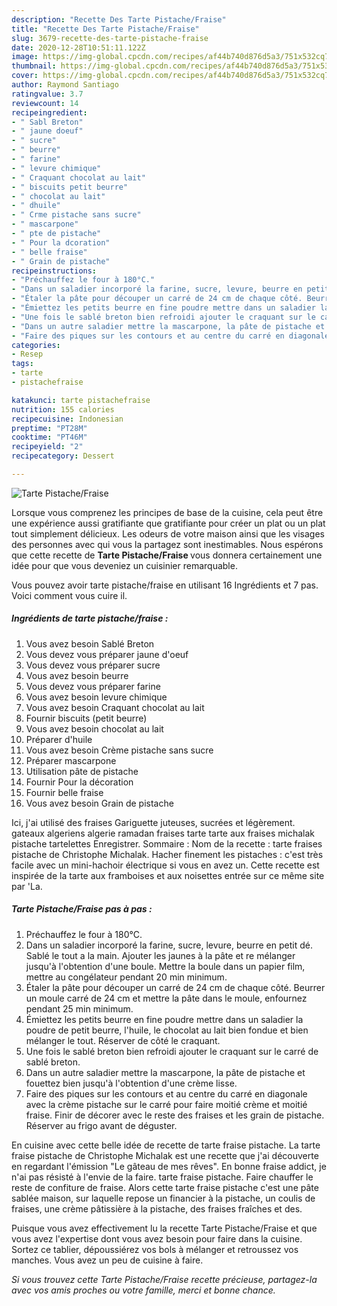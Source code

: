 ```yaml
---
description: "Recette Des Tarte Pistache/Fraise"
title: "Recette Des Tarte Pistache/Fraise"
slug: 3679-recette-des-tarte-pistache-fraise
date: 2020-12-28T10:51:11.122Z
image: https://img-global.cpcdn.com/recipes/af44b740d876d5a3/751x532cq70/tarte-pistachefraise-photo-principale-de-la-recette.jpg
thumbnail: https://img-global.cpcdn.com/recipes/af44b740d876d5a3/751x532cq70/tarte-pistachefraise-photo-principale-de-la-recette.jpg
cover: https://img-global.cpcdn.com/recipes/af44b740d876d5a3/751x532cq70/tarte-pistachefraise-photo-principale-de-la-recette.jpg
author: Raymond Santiago
ratingvalue: 3.7
reviewcount: 14
recipeingredient:
- " Sabl Breton"
- " jaune doeuf"
- " sucre"
- " beurre"
- " farine"
- " levure chimique"
- " Craquant chocolat au lait"
- " biscuits petit beurre"
- " chocolat au lait"
- " dhuile"
- " Crme pistache sans sucre"
- " mascarpone"
- " pte de pistache"
- " Pour la dcoration"
- " belle fraise"
- " Grain de pistache"
recipeinstructions:
- "Préchauffez le four à 180°C."
- "Dans un saladier incorporé la farine, sucre, levure, beurre en petit dé. Sablé le tout a la main. Ajouter les jaunes à la pâte et re mélanger jusqu&#39;à l&#39;obtention d&#39;une boule. Mettre la boule dans un papier film, mettre au congélateur pendant 20 min minimum."
- "Étaler la pâte pour découper un carré de 24 cm de chaque côté. Beurrer un moule carré de 24 cm et mettre la pâte dans le moule, enfournez pendant 25 min minimum."
- "Émiettez les petits beurre en fine poudre mettre dans un saladier la poudre de petit beurre, l&#39;huile, le chocolat au lait bien fondue et bien mélanger le tout. Réserver de côté le craquant."
- "Une fois le sablé breton bien refroidi ajouter le craquant sur le carré de sablé breton."
- "Dans un autre saladier mettre la mascarpone, la pâte de pistache et fouettez bien jusqu&#39;à l&#39;obtention d&#39;une crème lisse."
- "Faire des piques sur les contours et au centre du carré en diagonale avec la crème pistache sur le carré pour faire moitié crème et moitié fraise. Finir de décorer avec le reste des fraises et les grain de pistache. Réserver au frigo avant de déguster."
categories:
- Resep
tags:
- tarte
- pistachefraise

katakunci: tarte pistachefraise 
nutrition: 155 calories
recipecuisine: Indonesian
preptime: "PT28M"
cooktime: "PT46M"
recipeyield: "2"
recipecategory: Dessert

---
```



![Tarte Pistache/Fraise](https://img-global.cpcdn.com/recipes/af44b740d876d5a3/751x532cq70/tarte-pistachefraise-photo-principale-de-la-recette.jpg)

Lorsque vous comprenez les principes de base de la cuisine, cela peut être une expérience aussi gratifiante que gratifiante pour créer un plat ou un plat tout simplement délicieux. Les odeurs de votre maison ainsi que les visages des personnes avec qui vous la partagez sont inestimables. Nous espérons que cette recette de <strong> Tarte Pistache/Fraise </strong> vous donnera certainement une idée pour que vous deveniez un cuisinier remarquable.

<!--inarticleads1-->

Vous pouvez avoir tarte pistache/fraise en utilisant 16 Ingrédients et 7 pas. Voici comment vous cuire il.

##### Ingrédients de tarte pistache/fraise :

1. Vous avez besoin  Sablé Breton
1. Vous devez vous préparer  jaune d&#39;oeuf
1. Vous devez vous préparer  sucre
1. Vous avez besoin  beurre
1. Vous devez vous préparer  farine
1. Vous avez besoin  levure chimique
1. Vous avez besoin  Craquant chocolat au lait
1. Fournir  biscuits (petit beurre)
1. Vous avez besoin  chocolat au lait
1. Préparer  d&#39;huile
1. Vous avez besoin  Crème pistache sans sucre
1. Préparer  mascarpone
1. Utilisation  pâte de pistache
1. Fournir  Pour la décoration
1. Fournir  belle fraise
1. Vous avez besoin  Grain de pistache


Ici, j&#39;ai utilisé des fraises Gariguette juteuses, sucrées et légèrement. gateaux algeriens algerie ramadan fraises tarte tarte aux fraises michalak pistache tartelettes Enregistrer. Sommaire : Nom de la recette : tarte fraises pistache de Christophe Michalak. Hacher finement les pistaches : c&#39;est très facile avec un mini-hachoir électrique si vous en avez un. Cette recette est inspirée de la tarte aux framboises et aux noisettes entrée sur ce même site par &#39;La. 

<!--inarticleads2-->

##### Tarte Pistache/Fraise pas à pas :

1. Préchauffez le four à 180°C.
1. Dans un saladier incorporé la farine, sucre, levure, beurre en petit dé. Sablé le tout a la main. Ajouter les jaunes à la pâte et re mélanger jusqu&#39;à l&#39;obtention d&#39;une boule. Mettre la boule dans un papier film, mettre au congélateur pendant 20 min minimum.
1. Étaler la pâte pour découper un carré de 24 cm de chaque côté. Beurrer un moule carré de 24 cm et mettre la pâte dans le moule, enfournez pendant 25 min minimum.
1. Émiettez les petits beurre en fine poudre mettre dans un saladier la poudre de petit beurre, l&#39;huile, le chocolat au lait bien fondue et bien mélanger le tout. Réserver de côté le craquant.
1. Une fois le sablé breton bien refroidi ajouter le craquant sur le carré de sablé breton.
1. Dans un autre saladier mettre la mascarpone, la pâte de pistache et fouettez bien jusqu&#39;à l&#39;obtention d&#39;une crème lisse.
1. Faire des piques sur les contours et au centre du carré en diagonale avec la crème pistache sur le carré pour faire moitié crème et moitié fraise. Finir de décorer avec le reste des fraises et les grain de pistache. Réserver au frigo avant de déguster.


En cuisine avec cette belle idée de recette de tarte fraise pistache. La tarte fraise pistache de Christophe Michalak est une recette que j&#39;ai découverte en regardant l&#39;émission &#34;Le gâteau de mes rêves&#34;. En bonne fraise addict, je n&#39;ai pas résisté à l&#39;envie de la faire. tarte fraise pistache. Faire chauffer le reste de confiture de fraise. Alors cette tarte fraise pistache c&#39;est une pâte sablée maison, sur laquelle repose un financier à la pistache, un coulis de fraises, une crème pâtissière à la pistache, des fraises fraîches et des. 

<!--inarticleads1-->

<p>
Puisque vous avez effectivement lu la recette Tarte Pistache/Fraise et que vous avez l'expertise dont vous avez besoin pour faire dans la cuisine. Sortez ce tablier, dépoussiérez vos bols à mélanger et retroussez vos manches. Vous avez un peu de cuisine à faire.
</p>

<p>
<i>Si vous trouvez cette Tarte Pistache/Fraise recette précieuse, partagez-la avec vos amis proches ou votre famille, merci et bonne chance.</i>
</p>
